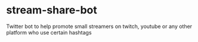 # stream-share-bot
Twitter bot to help promote small streamers on twitch, youtube or any other platform who use certain hashtags
